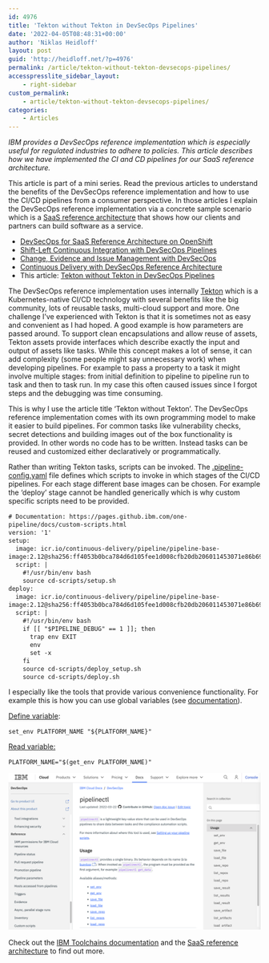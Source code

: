 ```yaml
---
id: 4976
title: 'Tekton without Tekton in DevSecOps Pipelines'
date: '2022-04-05T08:48:31+00:00'
author: 'Niklas Heidloff'
layout: post
guid: 'http://heidloff.net/?p=4976'
permalink: /article/tekton-without-tekton-devsecops-pipelines/
accesspresslite_sidebar_layout:
    - right-sidebar
custom_permalink:
    - article/tekton-without-tekton-devsecops-pipelines/
categories:
    - Articles
---
```


*IBM provides a DevSecOps reference implementation which is especially useful for regulated industries to adhere to policies. This article describes how we have implemented the CI and CD pipelines for our SaaS reference architecture.*

This article is part of a mini series. Read the previous articles to understand the benefits of the DevSecOps reference implementation and how to use the CI/CD pipelines from a consumer perspective. In those articles I explain the DevSecOps reference implementation via a concrete sample scenario which is a [SaaS reference architecture](https://github.com/IBM/multi-tenancy) that shows how our clients and partners can build software as a service.

- [DevSecOps for SaaS Reference Architecture on OpenShift](http://heidloff.net/article/devsecops-saas-reference-architecture-openshift/)
- [Shift-Left Continuous Integration with DevSecOps Pipelines](http://heidloff.net/article/shift-left-continuous-integration-devsecops-pipelines/)
- [Change, Evidence and Issue Management with DevSecOps](http://heidloff.net/article/change-evidence-issue-management-devsecops/)
- [Continuous Delivery with DevSecOps Reference Architecture](http://heidloff.net/article/continuous-delivery-ibm-devsecops-reference-architecture/)
- This article: [Tekton without Tekton in DevSecOps Pipelines](http://heidloff.net/article/tekton-without-tekton-devsecops-pipelines/)

The DevSecOps reference implementation uses internally [Tekton](https://tekton.dev/) which is a Kubernetes-native CI/CD technology with several benefits like the big community, lots of reusable tasks, multi-cloud support and more. One challenge I’ve experienced with Tekton is that it is sometimes not as easy and convenient as I had hoped. A good example is how parameters are passed around. To support clean encapsulations and allow reuse of assets, Tekton assets provide interfaces which describe exactly the input and output of assets like tasks. While this concept makes a lot of sense, it can add complexity (some people might say unnecessary work) when developing pipelines. For example to pass a property to a task it might involve multiple stages: from initial definition to pipeline to pipeline run to task and then to task run. In my case this often caused issues since I forgot steps and the debugging was time consuming.

This is why I use the article title ‘Tekton without Tekton’. The DevSecOps reference implementation comes with its own programming model to make it easier to build pipelines. For common tasks like vulnerability checks, secret detections and building images out of the box functionality is provided. In other words no code has to be written. Instead tasks can be reused and customized either declaratively or programmatically.

Rather than writing Tekton tasks, scripts can be invoked. The [.pipeline-config.yaml](https://github.com/IBM/multi-tenancy/blob/2692acce6588f12011ce4b52e7dccb425b219530/.pipeline-config.yaml) file defines which scripts to invoke in which stages of the CI/CD pipelines. For each stage different base images can be chosen. For example the ‘deploy’ stage cannot be handled generically which is why custom specific scripts need to be provided.

```
# Documentation: https://pages.github.ibm.com/one-pipeline/docs/custom-scripts.html
version: '1'
setup:
  image: icr.io/continuous-delivery/pipeline/pipeline-base-image:2.12@sha256:ff4053b0bca784d6d105fee1d008cfb20db206011453071e86b69ca3fde706a4
  script: |
    #!/usr/bin/env bash
    source cd-scripts/setup.sh
deploy:
  image: icr.io/continuous-delivery/pipeline/pipeline-base-image:2.12@sha256:ff4053b0bca784d6d105fee1d008cfb20db206011453071e86b69ca3fde706a4
  script: |
    #!/usr/bin/env bash
    if [[ "$PIPELINE_DEBUG" == 1 ]]; then
      trap env EXIT
      env
      set -x
    fi
    source cd-scripts/deploy_setup.sh
    source cd-scripts/deploy.sh
```

I especially like the tools that provide various convenience functionality. For example this is how you can use global variables (see [documentation](https://cloud.ibm.com/docs/devsecops?topic=devsecops-devsecops-pipelinectl)).

[Define variable](https://github.com/IBM/multi-tenancy/blob/2692acce6588f12011ce4b52e7dccb425b219530/cd-scripts/deploy_setup.sh#L154):

```
set_env PLATFORM_NAME "${PLATFORM_NAME}"
```

[Read variable:](https://github.com/IBM/multi-tenancy/blob/2692acce6588f12011ce4b52e7dccb425b219530/cd-scripts/deploy.sh#L5)

```
PLATFORM_NAME="$(get_env PLATFORM_NAME)"
```

![image](/assets/img/2022/04/Screenshot-2022-04-01-at-10.37.46.png)

Check out the [IBM Toolchains documentation](https://cloud.ibm.com/docs/devsecops?topic=devsecops-tutorial-cd-devsecops) and the [SaaS reference architecture](https://github.com/IBM/multi-tenancy) to find out more.